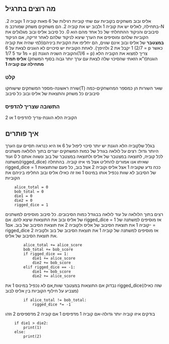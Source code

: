 ## מה רוצים בתרגיל
אליס ובוב משחקים בקוביות עם שתי קוביות רגילות של 6 פאות קוביה 1 וקוביה 2.
בתחילה, לאליס יש את קוביה 1 ולבוב יש את קוביה 2.
הם משחקים משחק שמורכב מ-N סיבובים והניקוד ההתחלתי של כל אחד מהם הוא 0.
כל סיבוב אליס ובוב מגלגלים את הקוביות שלהם ומוסיפים את הערך שיצא לניקוד שלהם
לאחר זריקה, אם הניקוד **במצטבר** של אליס ובוב אינם שווים, הם יחליפו את הקוביות ביניהם(למי שהיה את קוביה 1 יקבל את 2 ולהיפך).
לאחת הקוביות יש סיכויים לא הוגנים לצאת על 6 (2/7 = p כאשר מ1 עד 5 1/7 = p) והקוביה השניה הוגנת(1/6 =  p)
צריך למצוא את הקוביה הלא הוגנת(ז"א הזאתי שהסיכוי שלה לצאת עם ערך יותר גבוה בסוף המשחק)
**אליס תמיד מתחילה עם קוביה 1**
### קלט
שורה ראשונה-מספר המשחקים שישוחקו(T)
שאר השורות הן כמספר המהשחקים-כמה סיבובים כל משחק והתצאות של אליס ובוב כל סיבוב
### התשובה שצריך להדפיס
הקוביה הלא הוגנת-צריך להדפיס 1 או 2


## איך פותרים
בגלל שלקוביה הלא הוגנת יש יותר סיכוי ליפול על 6 אז היא כנראה תסיים עם הערך היותר גדול:
רצים על לולאה בגודל של כמות המשחקים
יוצרים בתוך הלולאה משתנים לכל קוביה, לתוצאה במצטבר של אליס ולתוצאה במצטבר של בוב ונשווה אותם ל 0 ועוד משתנה(rigged_dice) שאיתו אנו אמורים להחליט אצל מי איזו קוביה.
בהתחלה rigged_dice = 1 ככה נדע שקוביה 1 אצל אליס וקוביה 2 אצל בוב, כל פעם שהתוצאות של הסיבוב לא שוות נכפיל אותו במינוס 1 ואז זה כאילו אליס ובוב החליפו ביניהם את הקוביות
```
    alice_total = 0
    bob_total = 0
    die1 = 0
    die2 = 0
    rigged_dice = 1

```
רצים בתוך הלולאה על עוד לולאה בבגודל כמות הסיבובים.
כל סיבוב מוסיפים למשתנים של אליס ובוב את התוצאות שיצא להם.
אם rigged_dice = 1 אז מוסיפים למשתנה של קוביה 1 את תוצאת הסיבוב של אליס ולקוביה 2 את תוצאת הסיבוב של בוב.
אם1- = rigged_dice אז מוסיפים למשתנה של קוביה 1 את תוצאת הסיבוב של בוב ולקוביה 2 את תוצאת הסיבוב של אליס.
 
```
        alice_total += alice_score
        bob_total += bob_score
        if rigged_dice == 1:
            die1 += alice_score
            die2 += bob_score
        elif rigged_dice == -1:
            die1 += bob_score
            die2 += alice_score
```
נבדוק אם התוצאות במצטבר שוות,אם לא נכפיל במינוס 1 את rigged_dice(שזה כאילו מצביע על חילוף הקוביות בין אליס לבוב)
```
        if alice_total != bob_total:
            rigged_dice *= -1
```
בודקים איזו קוביה יותר גדולה-אם קוביה 1 מדפיסים 1 אם קוביה 2 מדספיסים 2 וזהו
```
    if die1 > die2:
        print(1)
    else:
        print(2)
```
